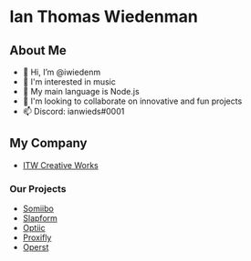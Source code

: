 # Ian Thomas Wiedenman

## About Me
- 👋 Hi, I’m @iwiedenm
- 👀 I'm interested in music
- 🌱 My main language is Node.js
- 💞️ I'm looking to collaborate on innovative and fun projects
- 📫 Discord: ianwieds#0001

## My Company
- [ITW Creative Works](https://itwcreativeworks.com)

### Our Projects
- [Somiibo](https://somiibo.com)
- [Slapform](https://slapform.com)
- [Optiic](https://optiic.com)
- [Proxifly](https://proxifly.com)
- [Operst](https://operstagency.com)

<!---
iwiedenm/iwiedenm is a ✨ special ✨ repository because its `README.md` (this file) appears on your GitHub profile.
You can click the Preview link to take a look at your changes.
--->
